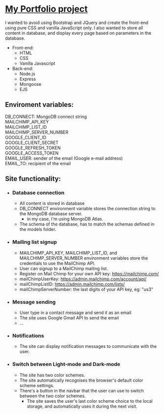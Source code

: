 # [My Portfolio project](https://gabriel-bondor.herokuapp.com/)

I wanted to avoid using Bootstrap and JQuery and create the front-end using pure CSS and vanilla JavaScript only. I also wanted to store all content in database, and display every page based on parameters in the database.

- Front-end:
  - HTML
  - CSS
  - Vanilla Javascript
- Back-end:
  - Node.js
  - Express
  - Mongoose
  - EJS

## Enviroment variables:  
DB_CONNECT: MongoDB connect string  
MAILCHIMP_API_KEY  
MAILCHIMP_LIST_ID  
MAILCHIMP_SERVER_NUMBER  
GOOGLE_CLIENT_ID  
GOOGLE_CLIENT_SECRET  
GOOGLE_REFRESH_TOKEN  
GOOGLE_ACCESS_TOKEN  
EMAIL_USER: sender of the email (Google e-mail address)  
EMAIL_TO: recipient of the email

## Site functionality:
  - ### Database connection
    - All content is stored in database
    - DB_CONNECT environment variable stores the connection string to the MongoDB database server.
      - in my case, I'm using MongoDB Atlas.
    - The schema of the database, has to match the schemas defined in the models folder.
  - ### Mailing list signup
    - MAILCHIMP_API_KEY, MAILCHIMP_LIST_ID, and MAILCHIMP_SERVER_NUMBER environment variables store the credentials to use the MailChimp API.  
    - User can signup to a MailChimp mailing list.
    - Register on Mail Chimp for your own API key: https://mailchimp.com/  
    - mailChimpUserKey: https://admin.mailchimp.com/account/api/  
    - mailChimpListID: https://admin.mailchimp.com/lists/  
    - mailChimpServerNumber: the last digits of your API key, eg: "us3"  
  - ### Message sending  
    - User type in a contact message and send it as an email
    - The site uses Google Gmail API to send the email
    -  ... 
  - ### Notifications  
    - The site can display notification messages to communicate with the user.
  - ### Switch between Light-mode and Dark-mode
    - The site has two color schemes.
    - The site automatically recognises the browser's default color scheme settings.
    - There's a button in the navbar that the user can use to switch between the two color schemes.
      - The site saves the user's last color scheme choice to the local storage, and automatically uses it during the next visit.
